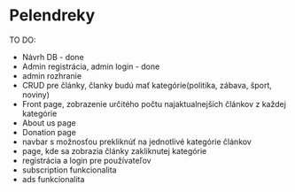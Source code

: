 # Pelendreky

TO DO:
- Návrh DB - done
- Admin registrácia, admin login - done
- admin rozhranie
- CRUD pre články, članky budú mať kategórie(politika, zábava, šport, noviny) 
- Front page, zobrazenie určitého počtu najaktualnejších článkov z každej kategórie
- About us page
- Donation page
- navbar s možnosťou prekliknúť na jednotlivé kategórie článkov
- page, kde sa zobrazia články zakliknutej kategórie
- registrácia a login pre používateľov
- subscription funkcionalita
- ads funkcionalita
